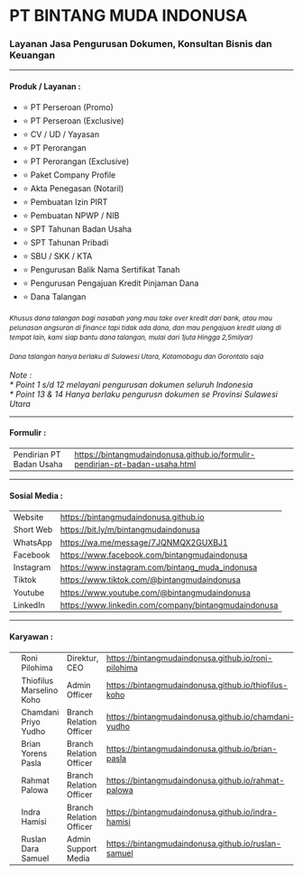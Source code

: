 <h1>PT BINTANG MUDA INDONUSA</h1>
<h3>Layanan Jasa Pengurusan Dokumen, Konsultan Bisnis dan Keuangan</h3>
<hr>
<h4>Produk / Layanan :</h4>
<ul>
  <li>⭐ PT Perseroan (Promo)</li>
  <li>⭐ PT Perseroan (Exclusive)</li>
  <li>⭐ CV / UD / Yayasan</li>
  <li>⭐ PT Perorangan</li>
  <li>⭐ PT Perorangan (Exclusive)</li>
  <li>⭐ Paket Company Profile</li>
  <li>⭐ Akta Penegasan (Notaril)</li>
  <li>⭐ Pembuatan Izin PIRT</li>
  <li>⭐ Pembuatan NPWP / NIB</li>
  <li>⭐ SPT Tahunan Badan Usaha</li>
  <li>⭐ SPT Tahunan Pribadi</li>
  <li>⭐ SBU / SKK / KTA</li>
  <li>⭐ Pengurusan Balik Nama Sertifikat Tanah</li>
  <li>⭐ Pengurusan Pengajuan Kredit Pinjaman Dana</li>
  <li>⭐ Dana Talangan</li>
</ul>  
<small><i>Khusus dana talangan bagi nasabah yang mau take over kredit dari bank, atau mau pelunasan angsuran di finance tapi tidak ada dana, dan mau pengajuan kredit ulang di tempat lain, kami siap bantu dana talangan, mulai dari 1juta Hingga 2,5milyar)</i>
<br><br>
<i>Dana talangan hanya berlaku di Sulawesi Utara, Kotamobagu dan Gorontalo saja</i></small>
<br><br>
<i>Note :</i>
<br>
<i>* Point 1 s/d 12 melayani pengurusan dokumen seluruh Indonesia</i>
<br>
<i>* Point 13 & 14 Hanya berlaku pengurusn dokumen se Provinsi Sulawesi Utara</i>
<hr>
<h4>Formulir :</h4>
<table width="100%">
  <tbody>
    <tr>
      <td>Pendirian PT Badan Usaha</td>
      <td><a href="https://bintangmudaindonusa.github.io/formulir-pendirian-pt-badan-usaha.html" target="_blank">https://bintangmudaindonusa.github.io/formulir-pendirian-pt-badan-usaha.html</a></td>
    </tr>
  </tbody>
</table>
<hr>
<h4>Sosial Media :</h4>
<table width="100%">
  <tbody>
    <tr>
      <td>Website</td>
      <td><a href="https://bintangmudaindonusa.github.io" target="_blank">https://bintangmudaindonusa.github.io</a></td>
    </tr>
    <tr>
      <td>Short Web</td>
      <td><a href="https://bit.ly/m/bintangmudaindonusa" target="_blank">https://bit.ly/m/bintangmudaindonusa</a></td>
    </tr>
    <tr>
      <td>WhatsApp</td>
      <td><a href="https://wa.me/message/7JQNMQX2GUXBJ1" target="_blank">https://wa.me/message/7JQNMQX2GUXBJ1</a></td>
    </tr>
    <tr>
      <td>Facebook</td>
      <td><a href="https://www.facebook.com/bintangmudaindonusa" target="_blank">https://www.facebook.com/bintangmudaindonusa</a></td>
    </tr>
    <tr>
      <td>Instagram</td>
      <td><a href="https://www.instagram.com/bintang_muda_indonusa" target="_blank">https://www.instagram.com/bintang_muda_indonusa</a></td>
    </tr>
    <tr>
      <td>Tiktok</td>
      <td><a href="https://www.tiktok.com/@bintangmudaindonusa" target="_blank">https://www.tiktok.com/@bintangmudaindonusa</a></td>
    </tr>
    <tr>
      <td>Youtube</td>
      <td><a href="https://www.youtube.com/@bintangmudaindonusa" target="_blank">https://www.youtube.com/@bintangmudaindonusa</a></td>
    </tr>
    <tr>
      <td>LinkedIn</td>
      <td><a href="https://www.linkedin.com/company/bintangmudaindonusa" target="_blank">https://www.linkedin.com/company/bintangmudaindonusa</a></td>
    </tr>
  </tbody>
</table>
<hr>
<h4>Karyawan :</h4>
<table width="100%">
  <tbody>
    <tr>
      <td><img src="assets/img/hrd/roni.png" width="10%" style="border-radius: 50%;"></td>
      <td>Roni Pilohima</td>
      <td>Direktur, CEO</td>
      <td><a href="https://bintangmudaindonusa.github.io/roni-pilohima" target="_blank">https://bintangmudaindonusa.github.io/roni-pilohima</a></td>
    </tr>
    <tr>
      <td><img src="assets/img/hrd/thiofilus.png" width="10%" style="border-radius: 50%;"></td>
      <td>Thiofilus Marselino Koho</td>
      <td>Admin Officer</td>
      <td><a href="https://bintangmudaindonusa.github.io/thiofilus-koho" target="_blank">https://bintangmudaindonusa.github.io/thiofilus-koho</a></td>
    </tr>
    <tr>
      <td><img src="assets/img/hrd/chamdani.png" width="10%" style="border-radius: 50%;"></td>
      <td>Chamdani Priyo Yudho</td>
      <td>Branch Relation Officer</td>
      <td><a href="https://bintangmudaindonusa.github.io/chamdani-yudho" target="_blank">https://bintangmudaindonusa.github.io/chamdani-yudho</a></td>
    </tr>
    <tr>
      <td><img src="assets/img/hrd/brian.png" width="10%" style="border-radius: 50%;"></td>
      <td>Brian Yorens Pasla</td>
      <td>Branch Relation Officer</td>
      <td><a href="https://bintangmudaindonusa.github.io/brian-pasla" target="_blank">https://bintangmudaindonusa.github.io/brian-pasla</a></td>
    </tr>
    <tr>
      <td><img src="assets/img/hrd/rahmat.png" width="10%" style="border-radius: 50%;"></td>
      <td>Rahmat Palowa</td>
      <td>Branch Relation Officer</td>
      <td><a href="https://bintangmudaindonusa.github.io/rahmat-palowa" target="_blank">https://bintangmudaindonusa.github.io/rahmat-palowa</a></td>
    </tr>
    <tr>
      <td><img src="assets/img/hrd/user-profil.png" width="10%" style="border-radius: 50%;"></td>
      <td>Indra Hamisi</td>
      <td>Branch Relation Officer</td>
      <td><a href="https://bintangmudaindonusa.github.io/indra-hamisi" target="_blank">https://bintangmudaindonusa.github.io/indra-hamisi</a></td>
    </tr>
    <tr>
      <td><img src="assets/img/hrd/ruslan.png" width="10%" style="border-radius: 50%;"></td>
      <td>Ruslan Dara Samuel</td>
      <td>Admin Support Media</td>
      <td><a href="https://bintangmudaindonusa.github.io/ruslan-samuel" target="_blank">https://bintangmudaindonusa.github.io/ruslan-samuel</a></td>
    </tr>
  </tbody>
</table>
